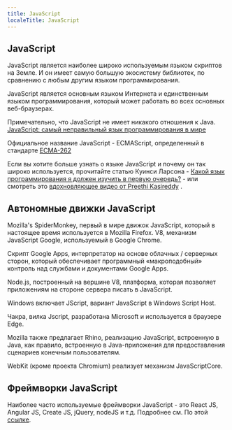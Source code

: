 ```yaml
---
title: JavaScript
localeTitle: JavaScript
---
```

## JavaScript

JavaScript является наиболее широко используемым языком скриптов на Земле. И он имеет самую большую экосистему библиотек, по сравнению с любым другим языком программирования.

JavaScript является основным языком Интернета и единственным языком программирования, который может работать во всех основных веб-браузерах.

Примечательно, что JavaScript не имеет никакого отношения к Java. [JavaScript: самый неправильный язык программирования в мире](http://www.crockford.com/javascript/javascript.html)

Официальное название JavaScript - ECMAScript, определенный в стандарте [ECMA-262](https://www.ecma-international.org/publications/standards/Ecma-262.htm)

Если вы хотите больше узнать о языке JavaScript и почему он так широко используется, прочитайте статью Куинси Ларсона - [Какой язык программирования я должен изучить в первую очередь?](https://medium.freecodecamp.org/what-programming-language-should-i-learn-first-%CA%87d%C4%B1%C9%B9%C9%94s%C9%90%CA%8C%C9%90%C9%BE-%C9%B9%C7%9D%CA%8Dsu%C9%90-19a33b0a467d) - или смотреть это [вдохновляющее видео от Preethi Kasireddy](https://www.youtube.com/watch?v=VqiEhZYmvKk) .

## Автономные движки JavaScript

Mozilla's SpiderMonkey, первый в мире движок JavaScript, который в настоящее время используется в Mozilla Firefox. V8, механизм JavaScript Google, используемый в Google Chrome.

Скрипт Google Apps, интерпретатор на основе облачных / серверных сторон, который обеспечивает программный «макроподобный» контроль над службами и документами Google Apps.

Node.js, построенный на вершине V8, платформа, которая позволяет приложениям на стороне сервера писать в JavaScript.

Windows включает JScript, вариант JavaScript в Windows Script Host.

Чакра, вилка Jscript, разработана Microsoft и используется в браузере Edge.

Mozilla также предлагает Rhino, реализацию JavaScript, встроенную в Java, как правило, встроенную в Java-приложения для предоставления сценариев конечным пользователям.

WebKit (кроме проекта Chromium) реализует механизм JavaScriptCore.

## Фреймворки JavaScript

Наиболее часто используемые фреймворки JavaScript - это React JS, Angular JS, Create JS, jQuery, nodeJS и т.д. Подробнее см. По этой [ссылке](https://javascriptreport.com/the-ultimate-guide-to-javascript-frameworks/).
